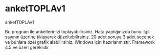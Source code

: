 # anketTOPLAv1
anketTOPLAv1

Bu program ile anketlerinizi toplayabilirsiniz. Hata yaptığınızda bunu ilgili sayının üzerine tıklayarak düzeltebilirsiniz. 20 adet soruya 3 adet seçenek ve bunlara özel grafik alabilirsiniz. Windows için hazırlanmıştır. Framework 4.5 ve üzeri gereklidir.


